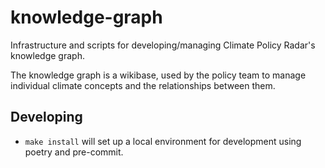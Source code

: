 # knowledge-graph

Infrastructure and scripts for developing/managing Climate Policy Radar's knowledge graph.

The knowledge graph is a wikibase, used by the policy team to manage individual climate concepts and the relationships between them.

## Developing

- `make install` will set up a local environment for development using poetry and pre-commit.
